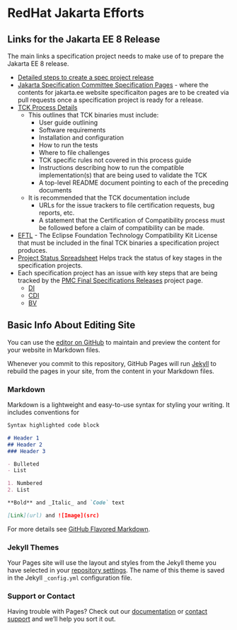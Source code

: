 # RedHat Jakarta Efforts

## Links for the Jakarta EE 8 Release
The main links a specification project needs to make use of to prepare the Jakarta EE 8 release.
* [Detailed steps to create a spec project release](https://wiki.eclipse.org/How_to_Prepare_API_Projects_for_the_Jakarta_EE_8_Release)
* [Jakarta Specification Committee Specification Pages](https://github.com/jakartaee/specifications) - where the contents
for jakarta.ee website specificaiton pages are to be created via pull requests once a specification
project is ready for a release.
* [TCK Process Details](https://github.com/jakartaee/specification-committee/blob/master/process.adoc)
  - This outlines that TCK binaries must include:
    * User guide outlining
    * Software requirements
    * Installation and configuration
    * How to run the tests
    * Where to file challenges
    * TCK specific rules not covered in this process guide
    * Instructions describing how to run the compatible implementation(s) that are being used to validate the TCK
    * A top-level README document pointing to each of the preceding documents
  - It is recommended that the TCK documentation include
    * URLs for the issue trackers to file certification requests, bug reports, etc.
    * A statement that the Certification of Compatibility process must be followed before a claim of compatibility can be made.
* [EFTL](https://www.eclipse.org/legal/tck.php) - The Eclipse Foundation Technology Compatibility Kit License that
must be included in the final TCK binaries a specification project produces. 
* [Project Status Spreadsheet](https://docs.google.com/spreadsheets/d/1Cb3o4CPEX-rG0utS5CD9Z6XzsAtO2rYFx_-ZFnizz-A/edit#gid=0) Helps track
the status of key stages in the specification projects. 
* Each specification project has an issue with key steps that are being tracked by the [PMC Final Specifications Releases](https://github.com/orgs/eclipse-ee4j/projects/15)
project page.
  - [DI](https://github.com/eclipse-ee4j/injection-api/issues/4)
  - [CDI](https://github.com/eclipse-ee4j/cdi/issues/399)
  - [BV](https://github.com/eclipse-ee4j/beanvalidation-api/issues/150)

## Basic Info About Editing Site
You can use the [editor on GitHub](https://github.com/jakartaredhat/jakartaredhat..github.io/edit/master/README.md) to maintain and preview the content for your website in Markdown files.

Whenever you commit to this repository, GitHub Pages will run [Jekyll](https://jekyllrb.com/) to rebuild the pages in your site, from the content in your Markdown files.

### Markdown

Markdown is a lightweight and easy-to-use syntax for styling your writing. It includes conventions for

```markdown
Syntax highlighted code block

# Header 1
## Header 2
### Header 3

- Bulleted
- List

1. Numbered
2. List

**Bold** and _Italic_ and `Code` text

[Link](url) and ![Image](src)
```

For more details see [GitHub Flavored Markdown](https://guides.github.com/features/mastering-markdown/).

### Jekyll Themes

Your Pages site will use the layout and styles from the Jekyll theme you have selected in your [repository settings](https://github.com/jakartaredhat/jakartaredhat..github.io/settings). The name of this theme is saved in the Jekyll `_config.yml` configuration file.

### Support or Contact

Having trouble with Pages? Check out our [documentation](https://help.github.com/categories/github-pages-basics/) or [contact support](https://github.com/contact) and we’ll help you sort it out.
